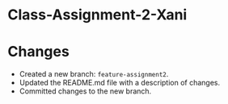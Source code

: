 # Class-Assignment-2-Xani
#  Changes
- Created a new branch: `feature-assignment2`.
- Updated the README.md file with a description of changes.
- Committed changes to the new branch.
